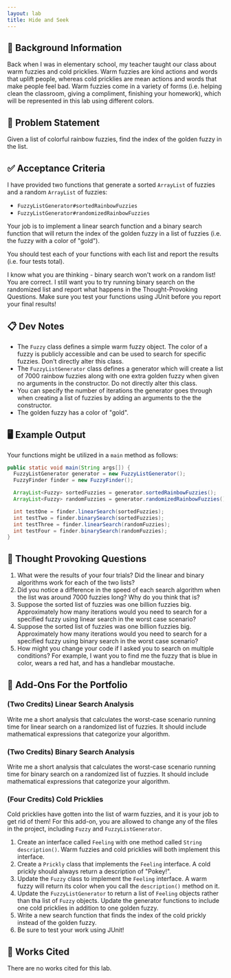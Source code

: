 ```yaml
---
layout: lab
title: Hide and Seek
---
```


## 🔖 Background Information

Back when I was in elementary school, my teacher taught our class about warm fuzzies and cold pricklies. Warm fuzzies are kind actions and words that uplift people, whereas cold pricklies are mean actions and words that make people feel bad. Warm fuzzies come in a variety of forms (i.e. helping clean the classroom, giving a compliment, finishing your homework), which will be represented in this lab using different colors.

## 🎯 Problem Statement

Given a list of colorful rainbow fuzzies, find the index of the golden fuzzy in the list.

## ✅ Acceptance Criteria

I have provided two functions that generate a sorted `ArrayList` of fuzzies and a random `ArrayList` of fuzzies:

* `FuzzyListGenerator#sortedRainbowFuzzies`
* `FuzzyListGenerator#randomizedRainbowFuzzies`

Your job is to implement a linear search function and a binary search function that will return the index of the golden fuzzy in a list of fuzzies (i.e. the fuzzy with a color of "gold").

You should test each of your functions with each list and report the results (i.e. four tests total).

I know what you are thinking - binary search won't work on a random list! You are correct. I still want you to try running binary search on the randomized list and report what happens in the Thought-Provoking Questions. Make sure you test your functions using JUnit before you report your final results!

## 📋 Dev Notes

* The `Fuzzy` class defines a simple warm fuzzy object. The color of a fuzzy is publicly accessible and can be used to search for specific fuzzies. Don't directly alter this class.
* The `FuzzyListGenerator` class defines a generator which will create a list of 7000 rainbow fuzzies along with one extra golden fuzzy when given no arguments in the constructor. Do not directly alter this class.
* You can specify the number of iterations the generator goes through when creating a list of fuzzies by adding an arguments to the the constructor.
* The golden fuzzy has a color of "gold".

## 🖥️ Example Output

Your functions might be utilized in a `main` method as follows:

```java
public static void main(String args[]) {
  FuzzyListGenerator generator = new FuzzyListGenerator();
  FuzzyFinder finder = new FuzzyFinder();

  ArrayList<Fuzzy> sortedFuzzies = generator.sortedRainbowFuzzies();
  ArrayList<Fuzzy> randomFuzzies = generator.randomizedRainbowFuzzies();

  int testOne = finder.linearSearch(sortedFuzzies);
  int testTwo = finder.binarySearch(sortedFuzzies);
  int testThree = finder.linearSearch(randomFuzzies);
  int testFour = finder.binarySearch(randomFuzzies);
}
```

## 📝 Thought Provoking Questions

1. What were the results of your four trials? Did the linear and binary algorithms work for each of the two lists?
2. Did you notice a difference in the speed of each search algorithm when the list was around 7000 fuzzies long? Why do you think that is?
3. Suppose the sorted list of fuzzies was one billion fuzzies big. Approximately how many iterations would you need to search for a specified fuzzy using linear search in the worst case scenario?
4. Suppose the sorted list of fuzzies was one billion fuzzies big. Approximately how many iterations would you need to search for a specified fuzzy using binary search in the worst case scenario?
5. How might you change your code if I asked you to search on multiple conditions? For example, I want you to find me the fuzzy that is blue in color, wears a red hat, and has a handlebar moustache.

## 💼 Add-Ons For the Portfolio

### (Two Credits) Linear Search Analysis

Write me a short analysis that calculates the worst-case scenario running time for linear search on a randomized list of fuzzies. It should include mathematical expressions that categorize your algorithm.

### (Two Credits) Binary Search Analysis

Write me a short analysis that calculates the worst-case scenario running time for binary search on a randomized list of fuzzies. It should include mathematical expressions that categorize your algorithm.

### (Four Credits) Cold Pricklies

Cold pricklies have gotten into the list of warm fuzzies, and it is your job to get rid of them! For this add-on, you are allowed to change any of the files in the project, including `Fuzzy` and `FuzzyListGenerator`.

1. Create an interface called `Feeling` with one method called `String description()`. Warm fuzzies and cold pricklies will both implement this interface.
2. Create a `Prickly` class that implements the `Feeling` interface. A cold prickly should always return a description of "Pokey!".
3. Update the `Fuzzy` class to implement the `Feeling` interface. A warm fuzzy will return its color when you call the `description()` method on it.
4. Update the `FuzzyListGenerator` to return a list of `Feeling` objects rather than tha list of `Fuzzy` objects. Update the generator functions to include one cold pricklies in addition to one golden fuzzy.
5. Write a new search function that finds the index of the cold prickly instead of the golden fuzzy.
6. Be sure to test your work using JUnit!

## 📘 Works Cited

There are no works cited for this lab.
